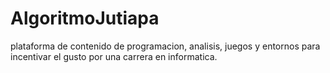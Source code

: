 # AlgoritmoJutiapa
plataforma de contenido de programacion, analisis, juegos y entornos para incentivar el gusto por una carrera en informatica.
